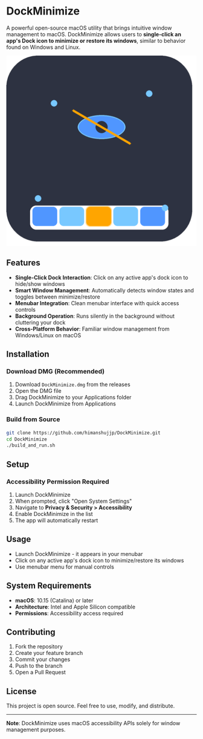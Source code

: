 # DockMinimize

A powerful open-source macOS utility that brings intuitive window management to macOS. DockMinimize allows users to **single-click an app's Dock icon to minimize or restore its windows**, similar to behavior found on Windows and Linux.

![DockMinimize Icon](app_icon_preview.png)

## Features

- **Single-Click Dock Interaction**: Click on any active app's dock icon to hide/show windows
- **Smart Window Management**: Automatically detects window states and toggles between minimize/restore
- **Menubar Integration**: Clean menubar interface with quick access controls
- **Background Operation**: Runs silently in the background without cluttering your dock
- **Cross-Platform Behavior**: Familiar window management from Windows/Linux on macOS

## Installation

### Download DMG (Recommended)
1. Download `DockMinimize.dmg` from the releases
2. Open the DMG file
3. Drag DockMinimize to your Applications folder
4. Launch DockMinimize from Applications

### Build from Source
```bash
git clone https://github.com/himanshujjp/DockMinimize.git
cd DockMinimize
./build_and_run.sh
```

## Setup

### Accessibility Permission Required
1. Launch DockMinimize
2. When prompted, click "Open System Settings"
3. Navigate to **Privacy & Security > Accessibility**
4. Enable DockMinimize in the list
5. The app will automatically restart

## Usage

- Launch DockMinimize - it appears in your menubar
- Click on any active app's dock icon to minimize/restore its windows
- Use menubar menu for manual controls

## System Requirements

- **macOS**: 10.15 (Catalina) or later
- **Architecture**: Intel and Apple Silicon compatible
- **Permissions**: Accessibility access required

## Contributing

1. Fork the repository
2. Create your feature branch
3. Commit your changes
4. Push to the branch
5. Open a Pull Request

## License

This project is open source. Feel free to use, modify, and distribute.

---

**Note**: DockMinimize uses macOS accessibility APIs solely for window management purposes.
